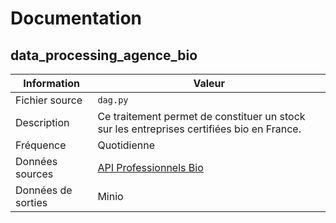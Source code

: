 # Documentation

## data_processing_agence_bio

| Information | Valeur |
| -------- | -------- |
| Fichier source | `dag.py` |
| Description | Ce traitement permet de constituer un stock sur les entreprises certifiées bio en France. |
| Fréquence | Quotidienne |
| Données sources | [API Professionnels Bio](https://api.gouv.fr/les-api/api-professionnels-bio) |
| Données de sorties | Minio |
